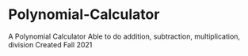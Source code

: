 # Polynomial-Calculator
A Polynomial Calculator
Able to do addition, subtraction, multiplication, division
Created Fall 2021
